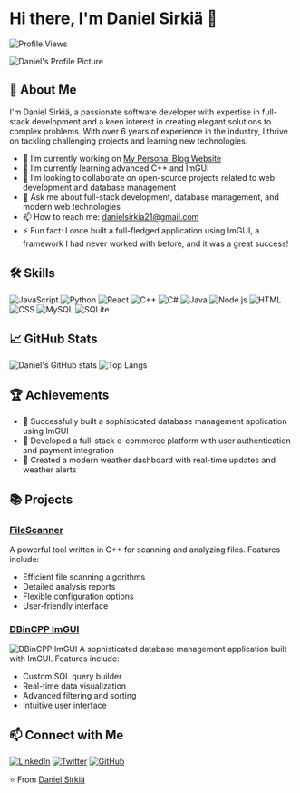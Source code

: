 # Hi there, I'm Daniel Sirkiä 👋

![Profile Views](https://komarev.com/ghpvc/?username=d4niell&color=blue)

![Daniel's Profile Picture](https://avatars.githubusercontent.com/u/yourusername?s=400&v=4)

## 🚀 About Me
I'm Daniel Sirkiä, a passionate software developer with expertise in full-stack development and a keen interest in creating elegant solutions to complex problems. With over 6 years of experience in the industry, I thrive on tackling challenging projects and learning new technologies.

- 🔭 I’m currently working on [My Personal Blog Website](https://github.com/d4niell/dbincpp)
- 🌱 I’m currently learning advanced C++ and ImGUI
- 👯 I’m looking to collaborate on open-source projects related to web development and database management
- 💬 Ask me about full-stack development, database management, and modern web technologies
- 📫 How to reach me: [danielsirkia21@gmail.com](mailto:danielsirkia21@gmail.com)
- ⚡ Fun fact: I once built a full-fledged application using ImGUI, a framework I had never worked with before, and it was a great success!

## 🛠️ Skills
![JavaScript](https://img.shields.io/badge/JavaScript-F7DF1E?style=for-the-badge&logo=javascript&logoColor=black)
![Python](https://img.shields.io/badge/Python-3776AB?style=for-the-badge&logo=python&logoColor=white)
![React](https://img.shields.io/badge/React-20232A?style=for-the-badge&logo=react&logoColor=61DAFB)
![C++](https://img.shields.io/badge/C++-00599C?style=for-the-badge&logo=cplusplus&logoColor=white)
![C#](https://img.shields.io/badge/C%23-239120?style=for-the-badge&logo=csharp&logoColor=white)
![Java](https://img.shields.io/badge/Java-007396?style=for-the-badge&logo=java&logoColor=white)
![Node.js](https://img.shields.io/badge/Node.js-339933?style=for-the-badge&logo=nodedotjs&logoColor=white)
![HTML](https://img.shields.io/badge/HTML5-E34F26?style=for-the-badge&logo=html5&logoColor=white)
![CSS](https://img.shields.io/badge/CSS3-1572B6?style=for-the-badge&logo=css3&logoColor=white)
![MySQL](https://img.shields.io/badge/MySQL-4479A1?style=for-the-badge&logo=mysql&logoColor=white)
![SQLite](https://img.shields.io/badge/SQLite-003B57?style=for-the-badge&logo=sqlite&logoColor=white)

## 📈 GitHub Stats
![Daniel's GitHub stats](https://github-readme-stats.vercel.app/api?username=d4niell&show_icons=true&theme=radical)
![Top Langs](https://github-readme-stats.vercel.app/api/top-langs/?username=d4niell&layout=compact&theme=radical)

## 🏆 Achievements
- 🥇 Successfully built a sophisticated database management application using ImGUI
- 🥈 Developed a full-stack e-commerce platform with user authentication and payment integration
- 🥉 Created a modern weather dashboard with real-time updates and weather alerts

## 📚 Projects
### [FileScanner](https://github.com/d4niell/filescanner)
A powerful tool written in C++ for scanning and analyzing files. Features include:
- Efficient file scanning algorithms
- Detailed analysis reports
- Flexible configuration options
- User-friendly interface
### [DBinCPP ImGUI](https://github.com/d4niell/dbincpp)
![DBinCPP ImGUI](https://github.com/d4niell/dbincpp/screenshot.png)
A sophisticated database management application built with ImGUI. Features include:
- Custom SQL query builder
- Real-time data visualization
- Advanced filtering and sorting
- Intuitive user interface


## 📫 Connect with Me
[![LinkedIn](https://img.shields.io/badge/LinkedIn-0077B5?style=for-the-badge&logo=linkedin&logoColor=white)](https://www.linkedin.com/in/yourprofile)
[![Twitter](https://img.shields.io/badge/Twitter-1DA1F2?style=for-the-badge&logo=twitter&logoColor=white)](https://twitter.com/yourprofile)
[![GitHub](https://img.shields.io/badge/GitHub-100000?style=for-the-badge&logo=github&logoColor=white)](https://github.com/d4niell)


⭐️ From [Daniel Sirkiä](https://github.com/d4niell)
